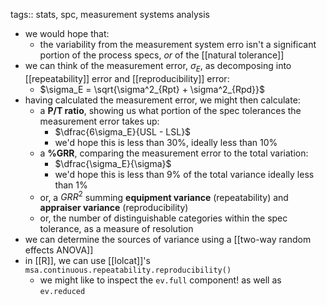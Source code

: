 tags:: stats, spc, measurement systems analysis

- we would hope that:
	- the variability from the measurement system erro isn't a significant portion of the process specs, _or_ of the [[natural tolerance]]
- we can think of the measurement error, $\sigma_E$, as decomposing into [[repeatability]] error and [[reproducibility]] error:
	- $\sigma_E = \sqrt{\sigma^2_{Rpt} + \sigma^2_{Rpd}}$
- having calculated the measurement error,  we might then calculate:
	- a **P/T ratio**, showing us what portion of the spec tolerances the measurement error takes up:
		- $\dfrac{6\sigma_E}{USL - LSL}$
		- we'd hope this is less than 30%, ideally less than 10%
	- a **%GRR**, comparing the measurement error to the total variation:
		- $\dfrac{\sigma_E}{\sigma}$
		- we'd hope this is less than 9% of the total variance ideally less than 1%
	- or, a $GRR^2$ summing **equipment variance** (repeatability) and **appraiser variance** (reproducibility)
	- or, the number of distinguishable categories within the spec tolerance, as a measure of resolution
- we can determine the sources of variance using a [[two-way random effects ANOVA]]
- in [[R]], we can use [[lolcat]]'s `msa.continuous.repeatability.reproducibility()`
	- we might like to inspect the `ev.full` component! as well as `ev.reduced`